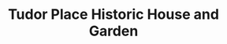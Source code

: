 ---
layout: repo
title: "Tudor Place Historic House and Garden"
id: 24131
permalink: repos/24131/
---